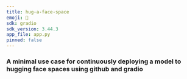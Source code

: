```yaml
---
title: hug-a-face-space
emoji: 🐯
sdk: gradio
sdk_version: 3.44.3
app_file: app.py
pinned: false
---
```


### A minimal use case for continuously deploying a model to hugging face spaces using github and gradio

